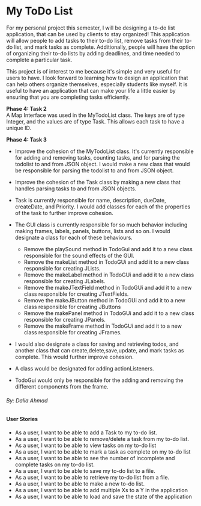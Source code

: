 
# **My ToDo List**

For my personal project this semester, I will be designing a to-do list application, 
that can be used by clients to stay organized! This application will allow people to add tasks to their to-do list,
remove tasks from their to-do list, and mark tasks as complete. Additionally, people will have the option of organizing
their to-do lists by adding deadlines, and time needed to complete a particular task.

This project is of interest to me because it's simple and very useful for users to have. I look forward to learning 
how to design an application that can help others organize themselves, especially students like myself. It is useful to 
have an application that can make your life a little easier by ensuring that you are completing tasks efficiently. 

**Phase 4: Task 2**    
A Map Interface was used in the MyTodoList class. The keys are of type Integer, and the values are of type Task. 
This allows each task to have a unique ID.

**Phase 4: Task 3**
- Improve the cohesion of the MyTodoList class. It's currently responsible for adding and removing tasks,
 counting tasks, and for parsing the todolist to and from JSON object. I would make a new class that would be 
 responsible for parsing the todolist to and from JSON object.
 - Improve the cohesion of the Task class by making a new class that handles parsing tasks to and from JSON objects.
 - Task is currently responsible for name, description, dueDate, createDate, and Priority. I would add classes for each 
 of the properties of the task to further improve cohesion.
 - The GUI class is currently responsible for so much behavior including making frames, labels, panels, buttons, lists 
 and so on. I would designate a class for each of these behaviours.
    - Remove the playSound method in TodoGui and add it to a new class responsible for the sound effects of the GUI.
    - Remove the makeList method in TodoGUi and add it to a new class responsible for creating JLists.
    - Remove the makeLabel method in TodoGUi and add it to a new class responsible for creating JLabels.
    - Remove the makeJTextField method in TodoGUi and add it to a new class responsible for creating JTextFields.
    - Remove the makeJButton method in TodoGUi and add it to a new class responsible for creating JButtons
    - Remove the makePanel method in TodoGUi and add it to a new class responsible for creating JPanels.
    - Remove the makeFrame method in TodoGUi and add it to a new class responsible for creating JFrames.
    
- I would also designate a class for saving and retrieving todos, and another class that can create,delete,save,update,
and mark tasks as complete. This would further improve cohesion. 
- A class would be designated for adding actionListeners.
- TodoGui would only be responsible for the adding and removing the different components from the frame. 





                                               

###### _By: Dalia Ahmad_

#### **User Stories**
- As a user, I want to be able to add a Task to my to-do list.
- As a user, I want to be able to remove/delete a task from my to-do list.
- As a user, I want to be able to view tasks on my to-do list
- As a user, I want to be able to mark a task as complete on my to-do list
- As a user, I want to be able to see the number of incomplete and complete tasks on my to-do list.
- As a user, I want to be able to save my to-do list to a file.
- As a user, I want to be able to retrieve my to-do list from a file.
- As a user, I want to be able to make a new to-do list.
- As a user, I want to be able to add multiple Xs to a Y in the application
- As a user, I want to be able to load and save the state of the application



